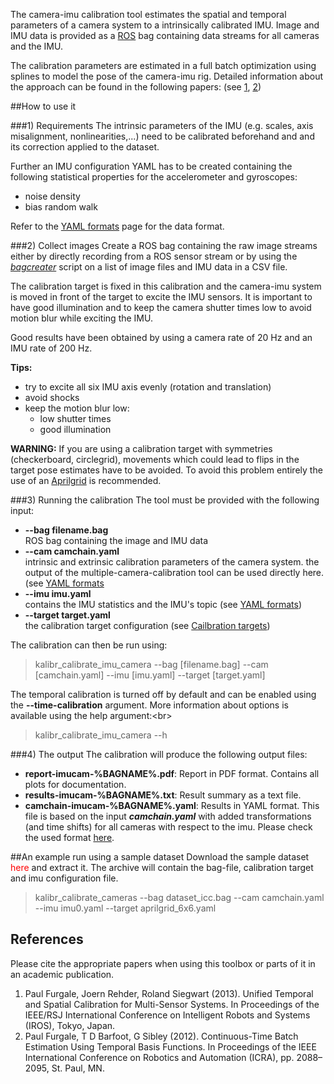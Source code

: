 The camera-imu calibration tool estimates the spatial and temporal parameters of a camera system to a intrinsically calibrated IMU. Image and IMU data is provided as a [ROS](https://www.ros.org) bag containing data streams for all cameras and the IMU. 

The calibration parameters are estimated in a full batch optimization using splines to model the pose of the camera-imu rig. Detailed information about the approach can be found in the following papers: (see [1](#paul1), [2](#paul2))

##How to use it

###1) Requirements
The intrinsic parameters of the IMU (e.g. scales, axis misalignment, nonlinearities,...) need to be calibrated beforehand and and its correction applied to the dataset.

Further an IMU configuration YAML has to be created containing the following statistical properties for the accelerometer and gyroscopes:

* noise density
* bias random walk

Refer to the [YAML formats](yaml-formats) page for the data format.

###2) Collect images
Create a ROS bag containing the raw image streams either by directly recording from a ROS sensor stream or by using the _[bagcreater](bag-format)_ script on a list of image files and IMU data in a CSV file.

The calibration target is fixed in this calibration and the camera-imu system is moved in front of the target to excite the IMU sensors. It is important to have good illumination and to keep the camera shutter times low to avoid motion blur while exciting the IMU.

Good results have been obtained by using a camera rate of 20 Hz and an IMU rate of 200 Hz. 

**Tips:**

* try to excite all six IMU axis evenly (rotation and translation)
* avoid shocks 
* keep the motion blur low:
    * low shutter times
    * good illumination 

**WARNING:**
If you are using a calibration target with symmetries (checkerboard, circlegrid), movements which could lead to flips in the target pose estimates have to be avoided. To avoid this problem entirely the use of an [Aprilgrid](calibration-targets) is recommended. 

###3) Running the calibration
The tool must be provided with the following input:

* **--bag filename.bag**<br>
    ROS bag containing the image and IMU data<br>
* **--cam camchain.yaml**<br>
    intrinsic and extrinsic calibration parameters of the camera system. the output of the multiple-camera-calibration tool can be used directly here. (see [YAML formats](yaml-formats)<br>
* **--imu imu.yaml**<br>
    contains the IMU statistics and the IMU's topic (see [YAML formats](yaml-formats))<br>
* **--target target.yaml**<br>
    the calibration target configuration (see [Cailbration targets](#calibration-target))

The calibration can then be run using:
> kalibr_calibrate_imu_camera --bag [filename.bag] --cam [camchain.yaml] --imu [imu.yaml] --target [target.yaml]

The temporal calibration is turned off by default and can be enabled using the **--time-calibration** argument. More information about options is available using the help argument:<br\>
> kalibr_calibrate_imu_camera --h


###4) The output
The calibration will produce the following output files:

* **report-imucam-%BAGNAME%.pdf**: Report in PDF format. Contains all plots for documentation.
* **results-imucam-%BAGNAME%.txt**: Result summary as a text file.
* **camchain-imucam-%BAGNAME%.yaml**: Results in YAML format. This file is based on the input ***camchain.yaml*** with added transformations (and time shifts) for all cameras with respect to the imu. Please check the used format [here](yaml-formats).

##An example run using a sample dataset
Download the sample dataset <font color='red'>here</font> and extract it. The archive will contain the bag-file, calibration target and imu configuration file.

> kalibr_calibrate_cameras --bag dataset_icc.bag --cam camchain.yaml --imu imu0.yaml --target aprilgrid_6x6.yaml


## References
Please cite the appropriate papers when using this toolbox or parts of it in an academic publication.

1. <a name="paul1"></a>Paul Furgale, Joern Rehder, Roland Siegwart (2013). Unified Temporal and Spatial Calibration for Multi-Sensor Systems. In Proceedings of the IEEE/RSJ International Conference on Intelligent Robots and Systems (IROS), Tokyo, Japan.
1. <a name="paul2"></a>Paul Furgale, T D Barfoot, G Sibley (2012). Continuous-Time Batch Estimation Using Temporal Basis Functions. In Proceedings of the IEEE International Conference on Robotics and Automation (ICRA), pp. 2088–2095, St. Paul, MN.
